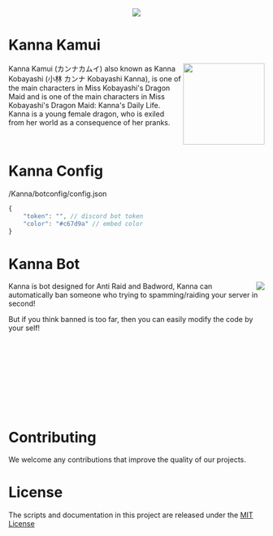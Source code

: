 <div align="center"><img src="https://i.ibb.co/MsGgXLW/kannabot.png" /></div>

# Kanna Kamui

<img src="https://static.wikia.nocookie.net/maid-dragon/images/5/57/Kanna_Anime.png" width="160" align="right" />


Kanna Kamui (カンナカムイ) also known as Kanna Kobayashi (小林 カンナ Kobayashi Kanna), is one of the main characters in Miss Kobayashi's Dragon Maid and is one of the main characters in Miss Kobayashi's Dragon Maid: Kanna's Daily Life. Kanna is a young female dragon, who is exiled from her world as a consequence of her pranks.

<br/>

# Kanna Config
/Kanna/botconfig/config.json
```javascript
{
    "token": "", // discord bot token
    "color": "#c67d9a" // embed color
}
```

# Kanna Bot

<img src="https://i.ibb.co/HHF1Cdg/Desktop-Screenshot-2021-10-30-12-59-06-08.png" align="right" />

Kanna is bot designed for Anti Raid and Badword, Kanna can automatically ban someone who trying to spamming/raiding your server in second!

But if you think banned is too far, then you can easily modify the code by your self!

<br/><br/><br/><br/><br/><br/><br/><br/>

# Contributing

We welcome any contributions that improve the quality of our projects.

# License
The scripts and documentation in this project are released under the [MIT License](https://github.com/Eilaluth/Kanna/blob/main/LICENSE)
